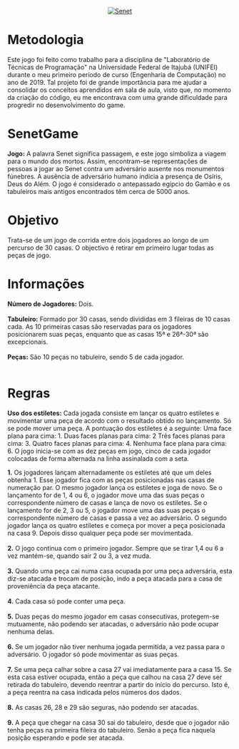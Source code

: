 <p align="center">
<a href="https://pt.wikipedia.org/wiki/Senet"><img src="http://www.luduscience.com/images/senet.jpg" alt="Senet"></a>
</p>

# Metodologia
Este jogo foi feito como trabalho para a disciplina de "Laboratório de Técnicas de Programação" na Universidade Federal de Itajubá (UNIFEI) durante o meu primeiro período de curso (Engenharia de Computação) no ano de 2019. Tal projeto foi de grande importância para me ajudar a consolidar os conceitos aprendidos em sala de aula, visto que, no momento da criação do código, eu me encontrava com uma grande dificuldade para progredir no desenvolvimento do game.

# SenetGame
<strong>Jogo:</strong> A palavra Senet significa passagem, e este jogo simboliza a viagem para o mundo dos
mortos. Assim, encontram-se representações de pessoas a jogar ao Senet contra um adversário
ausente nos monumentos fúnebres. A ausência de adversário humano indicia a presença de Osíris,
Deus do Além. O jogo é considerado o antepassado egípcio do Gamão e os tabuleiros mais antigos
encontrados têm cerca de 5000 anos.

# Objetivo
Trata-se de um jogo de corrida entre dois jogadores ao longo de um percurso de 30
casas. O objectivo é retirar em primeiro lugar todas as peças de jogo.

# Informações
<strong>Número de Jogadores:</strong> Dois.<br><br>
<strong>Tabuleiro:</strong> Formado por 30 casas, sendo divididas em 3 fileiras de 10 casas cada. As 10 primeiras casas são reservadas para os jogadores posicionarem suas peças, enquanto que as casas 15ª e 26ª-30ª são excepcionais.<br><br>
<strong>Peças:</strong> São 10 peças no tabuleiro, sendo 5 de cada jogador.<br><br>

# Regras
<strong>Uso dos estiletes:</strong> Cada jogada consiste em lançar os quatro estiletes e movimentar uma peça de
acordo com o resultado obtido no lançamento. Só se pode mover uma peça. A pontuação dos
estiletes é a seguinte: Uma face plana para cima: 1. Duas faces planas para cima: 2 Três faces
planas para cima: 3. Quatro faces planas para cima: 4. Nenhuma face plana para cima: 6. O jogo
inicia-se com as dez peças em jogo, cinco de cada jogador colocadas de forma alternada na linha
assinalada com a seta.

<strong>1.</strong> Os jogadores lançam alternadamente os estiletes até que um deles obtenha 1. Esse jogador fica
com as peças posicionadas nas casas de numeração par. O mesmo jogador lança os estiletes e
joga de novo.
Se o lançamento for de 1, 4 ou 6, o jogador move uma das suas peças o correspondente número
de casas e lança de novo os estiletes.
Se o lançamento for de 2, 3 ou 5, o jogador move uma das suas peças o correspondente número
de casas e passa a vez ao adversário. O segundo jogador lança os quatro estiletes e começa por
mover a peça posicionada na casa 9. Depois disso qualquer peça pode ser movimentada.<br><br>
<strong>2.</strong> O jogo continua com o primeiro jogador. Sempre que se tirar 1,4 ou 6 a vez mantém-se, quando
sair 2 ou 3, a vez muda. <br><br>
<strong>3.</strong> Quando uma peça cai numa casa ocupada por uma peça adversária, esta diz-se atacada e
trocam de posição, indo a peça atacada para a casa de proveniência da peça atacante. <br><br>
<strong>4.</strong> Cada casa só pode conter uma peça. <br><br>
<strong>5.</strong> Duas peças do mesmo jogador em casas consecutivas, protegem-se mutuamente, não podendo
ser atacadas, o adversário não pode ocupar nenhuma delas. <br><br>
<strong>6.</strong> Se um jogador não tiver nenhuma jogada permitida, a vez passa para o adversário. O jogador só
pode movimentar as suas peças. <br><br>
<strong>7.</strong> Se uma peça calhar sobre a casa 27 vai imediatamente para a casa 15. Se esta casa estiver
ocupada, então a peça que calhou na casa 27 deve ser retirada do tabuleiro, devendo reentrar a
partir do início do percurso. Isto é, a peça reentra na casa indicada pelos números dos dados. <br><br>
<strong>8.</strong> As casas 26, 28 e 29 são seguras, não podendo ser atacadas. <br><br>
<strong>9.</strong> A peça que chegar na casa 30 sai do tabuleiro, desde que o jogador não tenha peças na
primeira fileira do tabuleiro. Senão a peça fica naquela posição esperando e pode ser atacada. <br><br>
